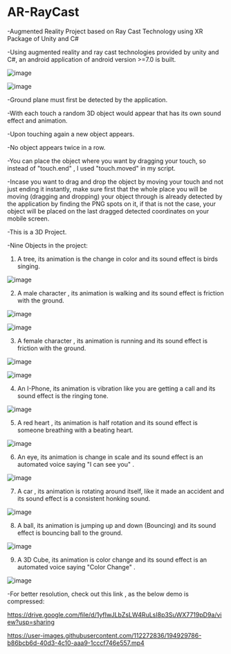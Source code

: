 # AR-RayCast
-Augmented Reality Project based on Ray Cast Technology using XR Package of Unity and C#

-Using augmented reality and ray cast technologies provided by unity and C#, an android application of android version >=7.0 is built.

![image](https://user-images.githubusercontent.com/112272836/214955379-d81c9541-62e2-4fc0-b36c-8a874fdbca90.png)

![image](https://user-images.githubusercontent.com/112272836/214955330-a516bc20-3f8f-4d5b-9e08-28ef3fb83e2f.png)

-Ground plane must first be detected by the application.

-With each touch a random 3D object would appear that has its own sound effect and animation.

-Upon touching again a new object appears.

-No object appears twice in a row.

-You can place the object where you want by dragging your touch, so instead of "touch.end" , I used "touch.moved" in my script.

-Incase you want to drag and drop the object by moving your touch and not just ending it instantly, make sure first that the whole place you will be moving (dragging and dropping) your object through is already detected by the application by finding the PNG spots on it, if that is not the case, your object will be placed on the last dragged detected coordinates on your mobile screen.

-This is a 3D Project.

-Nine Objects in the project:

1) A tree, its animation is the change in color and its sound effect is birds singing.
 
![image](https://user-images.githubusercontent.com/112272836/214955999-767c20d0-8a5c-464a-810f-41d8e4abdc1d.png)

2) A male character , its animation is walking and its sound effect is friction with the ground.
 
![image](https://user-images.githubusercontent.com/112272836/214956364-60263596-89ef-4ac1-b24a-2b0c7578036b.png)

![image](https://user-images.githubusercontent.com/112272836/214955952-e7c0b82f-40d0-4b9a-b14e-b8a296a4a9c9.png)

3) A female character , its animation is running and its sound effect is friction with the ground.
 
![image](https://user-images.githubusercontent.com/112272836/214956068-497efd0c-8d25-41f5-9795-348af8b38797.png)

![image](https://user-images.githubusercontent.com/112272836/214956306-545f1246-119a-455d-b490-1e2eef60eff1.png)

4) An I-Phone, its animation is vibration like you are getting a call and its sound effect is the ringing tone.
 
![image](https://user-images.githubusercontent.com/112272836/214956127-04e13049-06fb-491c-a118-c120f163cb9b.png)

5) A red heart , its animation is half rotation and its sound effect is someone breathing with a beating heart.

![image](https://user-images.githubusercontent.com/112272836/214956210-c3c2ba3b-2e20-4acd-833b-c65d7f224072.png)

6) An eye, its animation is change in scale and its sound effect is an automated voice saying "I can see you" .

![image](https://user-images.githubusercontent.com/112272836/214956448-55c7b655-2948-4ccf-ada1-3b7a0b9e5b4f.png)

7) A car , its animation is rotating around itself, like it made an accident and its sound effect is a consistent honking sound.

![image](https://user-images.githubusercontent.com/112272836/214956508-c5cdd62b-64d2-4429-9d7b-47d7ac9468de.png)

8) A ball, its animation is jumping up and down (Bouncing) and its sound effect is bouncing ball to the ground.

![image](https://user-images.githubusercontent.com/112272836/214956630-50f0bbfa-72c3-4391-aff5-a8b83cb72942.png)

9) A 3D Cube, its animation is color change and its sound effect is an automated voice saying "Color Change" .

![image](https://user-images.githubusercontent.com/112272836/214956717-f0300da5-6f72-447f-a326-eb04a10cbbe9.png)

-For better resolution, check out this link , as the below demo is compressed:

https://drive.google.com/file/d/1yfIwJLbZsLW4RuLsI8p3SuWX7719pD9a/view?usp=sharing

https://user-images.githubusercontent.com/112272836/194929786-b86bcb6d-40d3-4c10-aaa9-1cccf746e557.mp4


